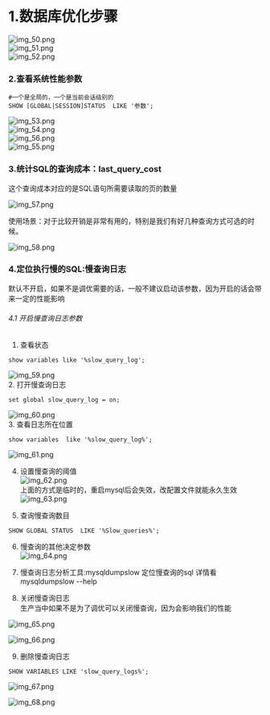 # 1.数据库优化步骤  
![img_50.png](img_50.png)  
![img_51.png](img_51.png)    
![img_52.png](img_52.png)  

### 2.查看系统性能参数  
```mysql
#一个是全局的，一个是当前会话级别的
SHOW [GLOBAL|SESSION]STATUS  LIKE '参数';
```  
![img_53.png](img_53.png)   
![img_54.png](img_54.png)    
![img_56.png](img_56.png)  
![img_55.png](img_55.png)   
### 3.统计SQL的查询成本：last_query_cost  
这个查询成本对应的是SQL语句所需要读取的页的数量  
  
![img_57.png](img_57.png)     

使用场景：对于比较开销是非常有用的，特别是我们有好几种查询方式可选的时候。
  
![img_58.png](img_58.png)
  
### 4.定位执行慢的SQL:慢查询日志
默认不开启，如果不是调优需要的话，一般不建议启动该参数，因为开启的话会带来一定的性能影响  
###### 4.1 开启慢查询日志参数  
1. 查看状态  
```mysql
show variables like '%slow_query_log';
```
![img_59.png](img_59.png)  
2. 打开慢查询日志  
```mysql
set global slow_query_log = on;
```
![img_60.png](img_60.png)  
3. 查看日志所在位置  
```mysql
show variables  like '%slow_query_log%';
```  
  
![img_61.png](img_61.png)  

4. 设置慢查询的阈值  
![img_62.png](img_62.png)  
上面的方式是临时的，重启mysql后会失效，改配置文件就能永久生效  
![img_63.png](img_63.png)
  
5. 查询慢查询数目 
```mysql
SHOW GLOBAL STATUS  LIKE '%Slow_queries%';
```


6. 慢查询的其他决定参数   
![img_64.png](img_64.png)   


7. 慢查询日志分析工具:mysqldumpslow 定位慢查询的sql
详情看mysqldumpslow --help


8. 关闭慢查询日志  
生产当中如果不是为了调优可以关闭慢查询，因为会影响我们的性能  

![img_65.png](img_65.png)    

![img_66.png](img_66.png)   


9. 删除慢查询日志  
```mysql
SHOW VARIABLES LIKE 'slow_query_logs%';
```
![img_67.png](img_67.png)   


![img_68.png](img_68.png)   






